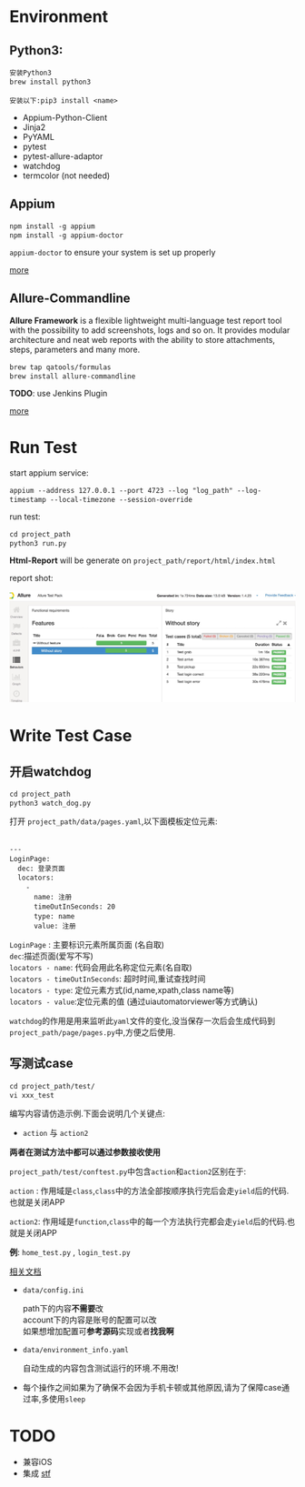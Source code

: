 # Environment

## Python3:
    安装Python3
    brew install python3
    
    安装以下:pip3 install <name>

* Appium-Python-Client
* Jinja2
* PyYAML
* pytest
* pytest-allure-adaptor
* watchdog
* termcolor  (not needed)

## Appium 

	npm install -g appium
	npm install -g appium-doctor

`appium-doctor` to ensure your system is set up properly

[more](https://github.com/appium/appium)

## Allure-Commandline

**Allure Framework** is a flexible lightweight multi-language test report tool with the possibility to add screenshots, logs and so on. It provides modular architecture and neat web reports with the ability to store attachments, steps, parameters and many more. 

	brew tap qatools/formulas 
	brew install allure-commandline


**TODO**:  use Jenkins Plugin  

[more](https://github.com/allure-framework/allure1/wiki)

# Run Test

start appium service:
	
	appium --address 127.0.0.1 --port 4723 --log "log_path" --log-timestamp --local-timezone --session-override
	
run test:

	cd project_path
	python3 run.py

**Html-Report** will be generate on `project_path/report/html/index.html`

report shot:

![](screenshot/report_shot.jpeg)



# Write Test Case

## 开启watchdog

	cd project_path
	python3 watch_dog.py

打开 `project_path/data/pages.yaml`,以下面模板定位元素:

```xml

---
LoginPage:
  dec: 登录页面
  locators:
    -
      name: 注册
      timeOutInSeconds: 20
      type: name
      value: 注册
```

`LoginPage` : 主要标识元素所属页面 (名自取)   
`dec`:描述页面(爱写不写)  
`locators - name`: 代码会用此名称定位元素(名自取)  
`locators - timeOutInSeconds`: 超时时间,重试查找时间  
`locators - type`: 定位元素方式(id,name,xpath,class name等)  
`locators - value`:定位元素的值 (通过uiautomatorviewer等方式确认)

`watchdog`的作用是用来监听此`yaml`文件的变化,没当保存一次后会生成代码到 `project_path/page/pages.py`中,方便之后使用.

## 写测试case

	cd project_path/test/
	vi xxx_test

编写内容请仿造示例.下面会说明几个关键点:

* `action` 与 `action2`

**两者在测试方法中都可以通过参数接收使用**

`project_path/test/conftest.py`中包含`action`和`action2`区别在于:

`action` : 作用域是`class`,`class`中的方法全部按顺序执行完后会走`yield`后的代码.也就是关闭APP

`action2`: 作用域是`function`,`class`中的每一个方法执行完都会走`yield`后的代码.也就是关闭APP

**例**: `home_test.py` , `login_test.py`

[相关文档](http://doc.pytest.org/en/latest/fixture.html#fixtures)


* `data/config.ini`
	
	path下的内容**不需要**改  
	account下的内容是账号的配置可以改  
	如果想增加配置可**参考源码**实现或者**找我啊**
	
* `data/environment_info.yaml`

	自动生成的内容包含测试运行的环境.不用改!

* 每个操作之间如果为了确保不会因为手机卡顿或其他原因,请为了保障case通过率,多使用`sleep`


# TODO

* 兼容iOS
* 集成 [stf](https://github.com/openstf/stf)


